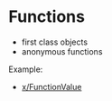 # Functions

* first class objects
* anonymous functions

Example:

* [x/FunctionValue](x/FunctionValue)
